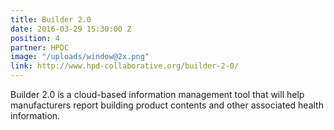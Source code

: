 ```yaml
---
title: Builder 2.0
date: 2016-03-29 15:30:00 Z
position: 4
partner: HPDC
image: "/uploads/window@2x.png"
link: http://www.hpd-collaborative.org/builder-2-0/
---
```


Builder 2.0 is a cloud-based information management tool that will help manufacturers report building product contents and other associated health information.

